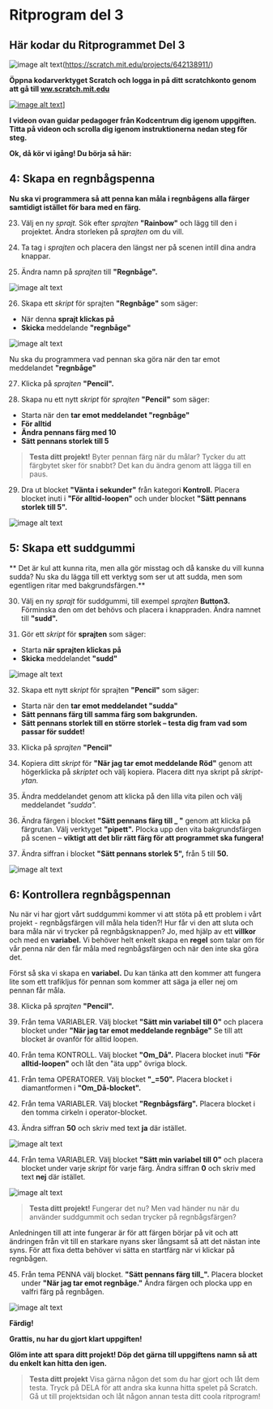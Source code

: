 # Ritprogram del 3

## Här kodar du Ritprogrammet Del 3

![image alt text](bild-1.png)(https://scratch.mit.edu/projects/642138911/)

**Öppna kodarverktyget Scratch och logga in på ditt scratchkonto genom att gå till <a href="https://www.scratch.mit.edu" target="_blank">ww.scratch.mit.edu</a>**

[![image alt text](video_ritprogram_del3.png)](https://www.youtube.com/embed/v3kRZ2XmTXw)] 

**I videon ovan guidar pedagoger från Kodcentrum dig igenom uppgiften. Titta på videon och scrolla dig igenom instruktionerna nedan steg för steg.**

**Ok, då kör vi igång! Du börja så här:**

## 4: Skapa en regnbågspenna

**Nu ska vi programmera så att penna kan måla i regnbågens alla färger samtidigt istället för bara med en färg.**

23. Välj en ny *sprajt.* Sök efter *sprajten* **"Rainbow"** och lägg till den i projektet. Ändra storleken på *sprajten* om du vill.  

24. Ta tag i *sprajten* och placera den längst ner på scenen intill dina andra knappar.  

25. Ändra namn på *sprajten* till **"Regnbåge".**

![image alt text](bild-16.png)

26. Skapa ett *skript* för sprajten **"Regnbåge"** som säger:  

* När denna **sprajt klickas på** 
* **Skicka** meddelande **"regnbåge"**

![image alt text](bild-17.png)

Nu ska du programmera vad pennan ska göra när den tar emot meddelandet **"regnbåge"**

27. Klicka på *sprajten* **"Pencil".**

28. Skapa nu ett nytt *skript* för *sprajten* **"Pencil"** som säger:  

* Starta när den **tar emot meddelandet "regnbåge"**
* **För alltid**
* **Ändra pennans färg med 10**
* **Sätt pennans storlek till 5**

> **Testa ditt projekt!** Byter pennan färg när du målar? Tycker du att färgbytet sker för snabbt? Det kan du ändra genom att lägga till en paus.

29. Dra ut blocket **"Vänta i sekunder"** från kategori **Kontroll.** Placera blocket inuti i **"För alltid-loopen"** och under blocket **"Sätt pennans storlek till 5".**

![image alt text](bild-18.png)

## 5: Skapa ett suddgummi

** Det är kul att kunna rita, men alla gör misstag och då kanske du vill kunna sudda? Nu ska du lägga till ett verktyg som ser ut att sudda, men som egentligen ritar med bakgrundsfärgen.**

30. Välj en ny *sprajt* för suddgummi, till exempel *sprajten* **Button3.** Förminska den om det behövs och placera i knappraden. Ändra namnet till **"sudd".**

31. Gör ett *skript* för **sprajten** som säger: 

* Starta **när sprajten klickas på**
* **Skicka** meddelandet **"sudd"**

![image alt text](bild-19.png)

32. Skapa ett nytt *skript* för sprajten **"Pencil"** som säger:

* Starta när den **tar emot meddelandet "sudda"**
* **Sätt pennans färg till samma färg som bakgrunden.**
* **Sätt pennans storlek till en större storlek – testa dig fram vad som passar för suddet!**

33. Klicka på *sprajten* **"Pencil"**

34. Kopiera ditt *skript* för **"När jag tar emot meddelande Röd"** genom att högerklicka på *skriptet* och välj kopiera. Placera ditt nya skript på *skript-ytan.*

35. Ändra meddelandet genom att klicka på den lilla vita pilen och välj meddelandet *"sudda".*

36. Ändra färgen i blocket **"Sätt pennans färg till _ "** genom att klicka på färgrutan. Välj verktyget **"pipett".** Plocka upp den vita bakgrundsfärgen på scenen – **viktigt att det blir rätt färg för att programmet ska fungera!**

37. Ändra siffran i blocket **"Sätt pennans storlek 5",** från 5 till **50.**

![image alt text](bild-21.png)

## 6: Kontrollera regnbågspennan 

Nu när vi har gjort vårt suddgummi kommer vi att stöta på ett problem i vårt projekt - regnbågsfärgen vill måla hela tiden?! Hur får vi den att sluta och bara måla när vi trycker på regnbågsknappen? Jo, med hjälp av ett **villkor** och med en **variabel.** Vi behöver helt enkelt skapa en **regel** som talar om för vår penna när den får måla med regnbågsfärgen och när den inte ska göra det.

Först så ska vi skapa en **variabel.** Du kan tänka att den kommer att fungera lite som ett trafikljus för pennan som kommer att säga ja eller nej om pennan får måla.

38. Klicka på *sprajten* **"Pencil".**

39. Från tema VARIABLER. Välj blocket **"Sätt min variabel till 0"** och placera blocket under **"När jag tar emot meddelande regnbåge"** Se till att blocket är ovanför för alltid loopen. 

40. Från tema KONTROLL. Välj blocket **"Om_Då".** Placera blocket inuti **"För alltid-loopen"** och låt den "äta upp" övriga block. 

41. Från tema OPERATORER. Välj blocket **"_=50".** Placera blocket i diamantformen i **"Om_Då-blocket".**

42. Från tema VARIABLER. Välj blocket **"Regnbågsfärg".** Placera blocket i den tomma cirkeln i operator-blocket. 

43. Ändra siffran **50** och skriv med text **ja** där istället.

![image alt text](bild-22.png)

44. Från tema VARIABLER. Välj blocket **"Sätt min variabel till 0"** och placera blocket under varje *skript* för varje färg. Ändra siffran **0** och skriv med text **nej** där istället.

![image alt text](bild-23.png)

> **Testa ditt projekt!** Fungerar det nu? Men vad händer nu när du använder suddgummit och sedan trycker på regnbågsfärgen?

Anledningen till att inte fungerar är för att färgen börjar på vit och att ändringen från vit till en starkare nyans sker långsamt så att det nästan inte syns. För att fixa detta behöver vi sätta en startfärg när vi klickar på regnbågen.

45. Från tema PENNA välj blocket. **"Sätt pennans färg till_".** Placera blocket under **"När jag tar emot regnbåge."** Ändra färgen och plocka upp en valfri färg på regnbågen.

![image alt text](bild-24.png)

**Färdig!**

**Grattis, nu har du gjort klart uppgiften!**

**Glöm inte att spara ditt projekt! Döp det gärna till uppgiftens namn så att du enkelt kan hitta den igen.**

> **Testa ditt projekt**
Visa gärna någon det som du har gjort och låt dem testa. Tryck på DELA för att andra ska kunna hitta spelet på Scratch. Gå ut till projektsidan och låt någon annan testa ditt coola ritprogram!